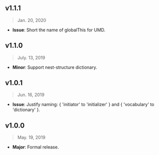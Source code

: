 ## v1.1.1

> Jan. 20, 2020

- **Issue**: Short the name of globalThis for UMD.


## v1.1.0

> July. 13, 2019

- **Minor**: Support nest-structure dictionary.

## v1.0.1

> Jun. 16, 2019

- **Issue**: Justify naming: { 'initiator' to 'initializer' } and { 'vocabulary' to 'dictionary' }.

## v1.0.0

> May. 19, 2019

- **Major**: Formal release.
